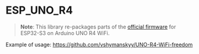 # ESP_UNO_R4

> __Note__: This library re-packages parts of the [official firmware](https://github.com/arduino/uno-r4-wifi-usb-bridge) for ESP32-S3 on Arduino UNO R4 WiFi.

Example of usage: https://github.com/vshymanskyy/UNO-R4-WiFi-freedom
